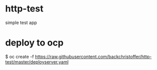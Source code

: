 # http-test
simple test app

# deploy to ocp
$ oc create -f https://raw.githubusercontent.com/backchristoffer/http-test/master/deployserver.yaml
